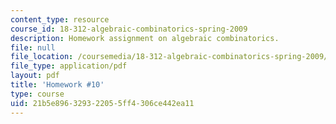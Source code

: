 ```yaml
---
content_type: resource
course_id: 18-312-algebraic-combinatorics-spring-2009
description: Homework assignment on algebraic combinatorics.
file: null
file_location: /coursemedia/18-312-algebraic-combinatorics-spring-2009/21b5e896329322055ff4306ce442ea11_MIT18_312S09_hw10.pdf
file_type: application/pdf
layout: pdf
title: 'Homework #10'
type: course
uid: 21b5e896-3293-2205-5ff4-306ce442ea11
---
```

